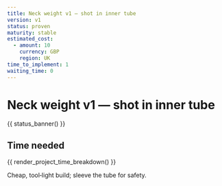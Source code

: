 ```yaml
---
title: Neck weight v1 — shot in inner tube
version: v1
status: proven
maturity: stable
estimated_cost:
  - amount: 10
    currency: GBP
    region: UK
time_to_implement: 1
waiting_time: 0
---
```

# Neck weight v1 — shot in inner tube
{{ status_banner() }}

## Time needed

{{ render_project_time_breakdown() }}

Cheap, tool‑light build; sleeve the tube for safety.
